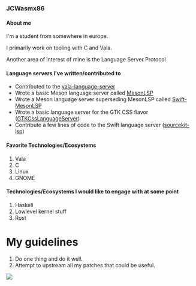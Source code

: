 ### JCWasmx86

#### About me
I'm a student from somewhere in europe.

I primarily work on tooling with C and Vala.

Another area of interest of mine is the Language Server Protocol


#### Language servers I've written/contributed to
- Contributed to the [vala-language-server](https://github.com/vala-lang/vala-language-server)
- Wrote a basic Meson language server called [MesonLSP](https://github.com/JCWasmx86/mesonlsp)
- Wrote a Meson language server superseding MesonLSP called [Swift-MesonLSP](https://github.com/JCWasmx86/Swift-MesonLSP)
- Wrote a basic language server for the GTK CSS flavor ([GTKCssLanguageServer](https://github.com/JCWasmx86/GTKCssLanguageServer))
- Contribute a few lines of code to the Swift language server ([sourcekit-lsp](https://github.com/apple/sourcekit-lsp))


#### Favorite Technologies/Ecosystems
1. Vala
2. C
3. Linux
4. GNOME

#### Technologies/Ecosystems I would like to engage with at some point
1. Haskell
2. Lowlevel kernel stuff
3. Rust


# My guidelines

1. Do one thing and do it well.
2. Attempt to upstream all my patches that could be useful.







![](https://komarev.com/ghpvc/?username=JCWasmx86&color=green)
